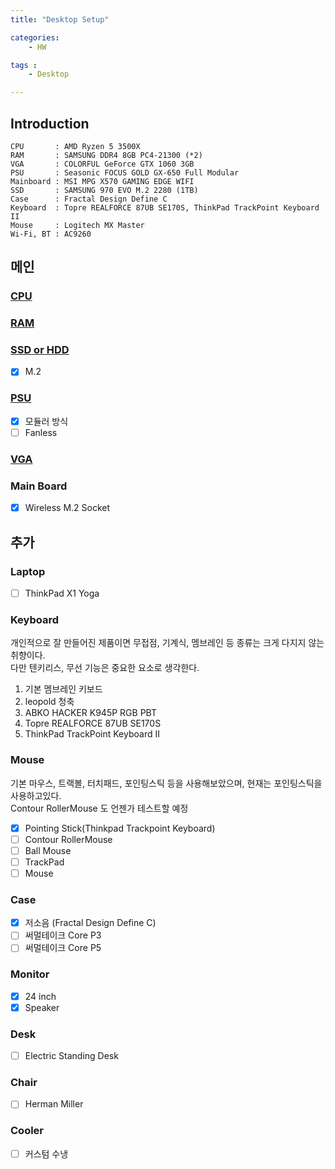 ```yaml
---
title: "Desktop Setup"

categories:
    - HW

tags :
    - Desktop

---
```


## Introduction

    CPU       : AMD Ryzen 5 3500X
    RAM       : SAMSUNG DDR4 8GB PC4-21300 (*2)
    VGA       : COLORFUL GeForce GTX 1060 3GB
    PSU       : Seasonic FOCUS GOLD GX-650 Full Modular
    Mainboard : MSI MPG X570 GAMING EDGE WIFI 
    SSD       : SAMSUNG 970 EVO M.2 2280 (1TB)
    Case      : Fractal Design Define C
    Keyboard  : Topre REALFORCE 87UB SE170S, ThinkPad TrackPoint Keyboard II
    Mouse     : Logitech MX Master
    Wi-Fi, BT : AC9260


## 메인
### [CPU](https://www.cpubenchmark.net/)  

### [RAM](https://www.memorybenchmark.net/)  

### [SSD or HDD](https://www.harddrivebenchmark.net/)  
- [X] M.2

### [PSU](https://outervision.com/power-supply-calculator)  
- [X] 모듈러 방식
- [ ] Fanless

### [VGA](https://www.videocardbenchmark.net/)  

### Main Board
- [X] Wireless M.2 Socket  

## 추가
### Laptop
- [ ] ThinkPad X1 Yoga

### Keyboard
개인적으로 잘 만들어진 제품이면 무접점, 기계식, 멤브레인 등 종류는 크게 다지지 않는 취향이다.  
다만 텐키리스, 무선 기능은 중요한 요소로 생각한다.  

1. 기본 멤브레인 키보드
1. leopold 청축
1. ABKO HACKER K945P RGB PBT
1. Topre REALFORCE 87UB SE170S
1. ThinkPad TrackPoint Keyboard II

### Mouse
기본 마우스, 트랙볼, 터치패드, 포인팅스틱 등을 사용해보았으며, 현재는 포인팅스틱을 사용하고있다.  
Contour RollerMouse 도 언젠가 테스트할 예정  

- [X] Pointing Stick(Thinkpad Trackpoint Keyboard)
- [ ] Contour RollerMouse
- [ ] Ball Mouse
- [ ] TrackPad
- [ ] Mouse

### Case
- [X] 저소음 (Fractal Design Define C)
- [ ] 써멀테이크 Core P3
- [ ] 써멀테이크 Core P5

### Monitor
- [X] 24 inch
- [X] Speaker

### Desk
- [ ] Electric Standing Desk

### Chair
- [ ] Herman Miller

### Cooler
- [ ] 커스텀 수냉


